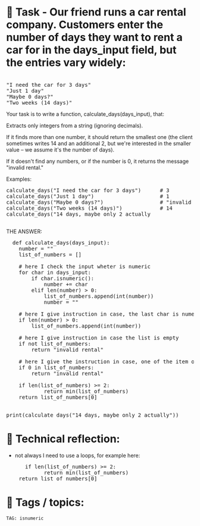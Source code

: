 # 📝 Task - Our friend runs a car rental company. Customers enter the number of days they want to rent a car for in the days_input field, but the entries vary widely:
<pre> 
"I need the car for 3 days"
"Just 1 day"
"Maybe 0 days?"
"Two weeks (14 days)"
</pre>  
Your task is to write a function, calculate_days(days_input), that:  
  
Extracts only integers from a string (ignoring decimals).  
  
If it finds more than one number, it should return the smallest one (the client sometimes writes 14 and an additional 2, but we're interested in the smaller value – we assume it's the number of days).  
  
If it doesn't find any numbers, or if the number is 0, it returns the message "invalid rental."  

Examples:
<pre>
calculate_days("I need the car for 3 days")      # 3
calculate_days("Just 1 day")                     # 1
calculate_days("Maybe 0 days?")                  # "invalid rental"
calculate_days("Two weeks (14 days)")            # 14
calculate_days("14 days, maybe only 2 actually

</pre>  
THE ANSWER:  
<pre>
  def calculate_days(days_input):
    number = ""
    list_of_numbers = []

    # here I check the input wheter is numeric
    for char in days_input:
        if char.isnumeric():
            number += char
        elif len(number) > 0:
            list_of_numbers.append(int(number))
            number = ""

    # here I give instruction in case, the last char is numeric
    if len(number) > 0:
        list_of_numbers.append(int(number))

    # here I give instruction in case the list is empty
    if not list_of_numbers:
        return "invalid rental"

    # here I give the instruction in case, one of the item of list ist 0
    if 0 in list_of_numbers:
        return "invalid rental"

    if len(list_of_numbers) >= 2:
            return min(list_of_numbers)
    return list_of_numbers[0]


print(calculate_days("14 days, maybe only 2 actually"))
</pre>
  
# 💭 Technical reflection: 
- not always I need to use a loops, for example here:
<pre>
      if len(list_of_numbers) >= 2:
            return min(list_of_numbers)
    return list_of_numbers[0]
</pre>

# 🔖 Tags / topics:
`TAG: isnumeric`  
